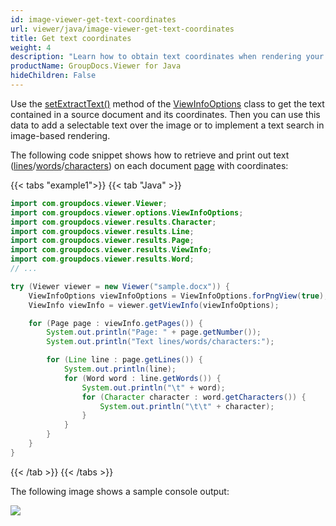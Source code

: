 ```yaml
---
id: image-viewer-get-text-coordinates
url: viewer/java/image-viewer-get-text-coordinates
title: Get text coordinates
weight: 4
description: "Learn how to obtain text coordinates when rendering your documents with Image Viewer by GroupDocs and place text over rendered document page image."
productName: GroupDocs.Viewer for Java
hideChildren: False
---
```

Use the [setExtractText()](https://reference.groupdocs.com/viewer/java/com.groupdocs.viewer.options/viewinfooptions/#setExtractText-boolean-) method of the [ViewInfoOptions](https://reference.groupdocs.com/viewer/java/com.groupdocs.viewer.options/viewinfooptions/) class to get the text contained in a source document and its coordinates. Then you can use this data to add a selectable text over the image or to implement a text search in image-based rendering.

The following code snippet shows how to retrieve and print out text ([lines](https://reference.groupdocs.com/viewer/java/com.groupdocs.viewer.results/page/#getLines--)/[words](https://reference.groupdocs.com/viewer/java/com.groupdocs.viewer.results/line/#getWords--)/[characters](https://reference.groupdocs.com/viewer/java/com.groupdocs.viewer.results/word/#getCharacters--)) on each document [page](https://reference.groupdocs.com/viewer/java/com.groupdocs.viewer.results/page/) with coordinates:

{{< tabs "example1">}}
{{< tab "Java" >}}
```java
import com.groupdocs.viewer.Viewer;
import com.groupdocs.viewer.options.ViewInfoOptions;
import com.groupdocs.viewer.results.Character;
import com.groupdocs.viewer.results.Line;
import com.groupdocs.viewer.results.Page;
import com.groupdocs.viewer.results.ViewInfo;
import com.groupdocs.viewer.results.Word;
// ...

try (Viewer viewer = new Viewer("sample.docx")) {
    ViewInfoOptions viewInfoOptions = ViewInfoOptions.forPngView(true);
    ViewInfo viewInfo = viewer.getViewInfo(viewInfoOptions);

    for (Page page : viewInfo.getPages()) {
        System.out.println("Page: " + page.getNumber());
        System.out.println("Text lines/words/characters:");

        for (Line line : page.getLines()) {
            System.out.println(line);
            for (Word word : line.getWords()) {
                System.out.println("\t" + word);
                for (Character character : word.getCharacters()) {
                    System.out.println("\t\t" + character);
                }
            }
        }
    }
}
```
{{< /tab >}}
{{< /tabs >}}

The following image shows a sample console output:

![](/viewer/java/images/image-viewer-get-text-coordinates.png)